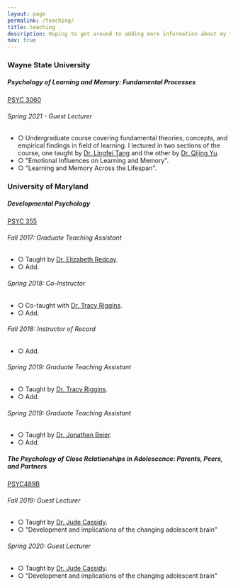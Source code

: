 ```yaml
---
layout: page
permalink: /teaching/
title: teaching
description: Hoping to get around to adding more information about my teaching experience and philosophy, soon!
nav: true
---
```

<h3 class="mt-4">Wayne State University</h3>

<div class="card mt-3">
  <div class="p-3">
    <div class="row">
      <div class="col-sm-10">
        <h5 class="font-weight-bold">Psychology of Learning and Memory: Fundamental Processes</h5>
      </div>
      <div class="col-sm-2 text-left text-sm-right">
        <span class="badge font-weight-bold darken-1 text-uppercase align-middle"><a href="https://bulletins.wayne.edu/courses/psy/" target="_blank">PSYC 3060</a>
        </span>
      </div>
    </div>
    <h6 class="font-italic mt-2 mt-sm-0" font-black>Spring 2021 - Guest Lecturer</h6>
    <ul class="card-text font-weight-light list-group list-group-flush font-black">
      <li class="list-group-item">○ Undergraduate course covering fundamental theories, concepts, and empirical findings in field of learning. I lectured in two sections of the course, one taught by <a href="https://iog.wayne.edu/profile/fb1335" target="_blank">Dr. Lingfei Tang</a> and the other by <a href="https://clasprofiles.wayne.edu/profile/fi8271" target="_blank">Dr. Qijing Yu</a>.</li>
      <li class="list-group-item">○ "Emotional Influences on Learning and Memory".</li>
      <li class="list-group-item">○ "Learning and Memory Across the Lifespan".</li>
    </ul>
  </div>
</div>


<h3 class="mt-4">University of Maryland</h3>
<div class="card mt-3">
  <div class="p-3">
    <div class="row">
      <div class="col-sm-10">
        <h5 class="font-weight-bold">Developmental Psychology</h5>
      </div>
      <div class="col-sm-2 text-left text-sm-right">
        <span class="badge font-weight-bold darken-1 text-uppercase align-middle"><a href="https://app.testudo.umd.edu/soc/202008/PSYC/PSYC355" target="_blank">PSYC 355</a>
        </span>
      </div>
    </div>
    <h6 class="font-italic mt-2 mt-sm-0">Fall 2017: Graduate Teaching Assistant</h6>
    <ul class="card-text font-weight-light list-group list-group-flush">
      <li class="list-group-item">○ Taught by  <a href="http://www.dscn.umd.edu/DSCN/home.html" target="_blank">Dr. Elizabeth Redcay</a>.</li>
      <li class="list-group-item">○ Add.</li>
    </ul>
    <h6 class="font-italic mt-2 mt-sm-0">Spring 2018: Co-Instructor</h6>
    <ul class="card-text font-weight-light list-group list-group-flush">
      <li class="list-group-item">○ Co-taught with <a href="https://http://ncdl.umd.edu" target="_blank">Dr. Tracy Riggins</a>.</li>
      <li class="list-group-item">○ Add.</li>
    </ul>
    <h6 class="font-italic mt-2 mt-sm-0">Fall 2018: Instructor of Record</h6>
    <ul class="card-text font-weight-light list-group list-group-flush">
      <li class="list-group-item">○ Add.</li>
    </ul>
    <h6 class="font-italic mt-2 mt-sm-0">Spring 2019: Graduate Teaching Assistant</h6>
    <ul class="card-text font-weight-light list-group list-group-flush">
      <li class="list-group-item">○ Taught by <a href="https://http://ncdl.umd.edu" target="_blank">Dr. Tracy Riggins</a>.</li>
      <li class="list-group-item">○ Add.</li>
    </ul>
        <h6 class="font-italic mt-2 mt-sm-0">Spring 2019: Graduate Teaching Assistant</h6>
    <ul class="card-text font-weight-light list-group list-group-flush">
      <li class="list-group-item">○ Taught by <a href="https://scholar.google.com/citations?user=DMdUptIAAAAJ" target="_blank">Dr. Jonathan Beier</a>.</li>
      <li class="list-group-item">○ Add.</li>
    </ul>
  </div>
</div>
<div class="card mt-3">
  <div class="p-3">
    <div class="row">
      <div class="col-sm-10">
        <h5 class="font-weight-bold">The Psychology of Close Relationships in Adolescence: Parents, Peers, and Partners</h5>
      </div>
            <div class="col-sm-2 text-left text-sm-right">
 <span class="badge font-weight-bold darken-1 text-uppercase align-middle"><a href="https://app.testudo.umd.edu/soc/202101/PSYC/PSYC489B" target="_blank">PSYC489B</a>
        </span>
      </div>
    </div>
    <h6 class="font-italic mt-2 mt-sm-0">Fall 2019: Guest Lecturer</h6>
    <ul class="card-text font-weight-light list-group list-group-flush">
    <li class="list-group-item">○ Taught by <a href="http://www.childandfamilylab.umd.edu/index.html" target="_blank">Dr. Jude Cassidy</a>.</li>
      <li class="list-group-item">○ "Development and implications of the changing adolescent brain"</li>
    </ul><h6 class="font-italic mt-2 mt-sm-0">Spring 2020: Guest Lecturer</h6>
    <ul class="card-text font-weight-light list-group list-group-flush">
    <li class="list-group-item">○ Taught by <a href="http://www.childandfamilylab.umd.edu/index.html" target="_blank">Dr. Jude Cassidy</a>.</li>
      <li class="list-group-item">○ "Development and implications of the changing adolescent brain"</li>
    </ul>
  </div>
